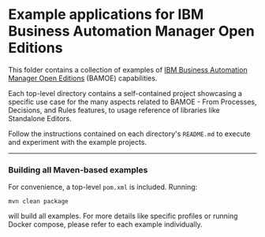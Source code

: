 #  Example applications for IBM Business Automation Manager Open Editions

This folder contains a collection of examples of [IBM Business Automation Manager Open Editions](https://www.ibm.com/products/business-automation-manager-open-editions) (BAMOE) capabilities.

Each top-level directory contains a self-contained project showcasing a specific use case for the many aspects related to BAMOE - From Processes, Decisions, and Rules features, to usage reference of libraries like Standalone Editors.

Follow the instructions contained on each directory's `README.md` to execute and experiment with the example projects.

---

### Building all Maven-based examples

For convenience, a top-level `pom.xml` is included. Running:

```
mvn clean package
```

will build all examples. For more details like specific profiles or running Docker compose, please refer to each example individually.